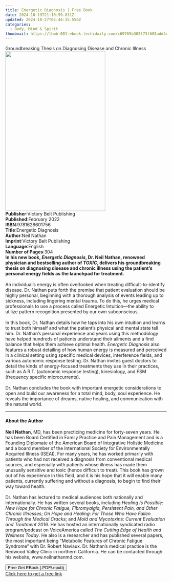 ```yaml
---
title: Energetic Diagnosis | Free Book
date: 2024-10-19T21:10:59.831Z
updated: 2024-10-27T02:44:35.556Z
categories:
  - Body, Mind & Spirit
thumbnail: https://thmb-001-ebook.techidaily.com/c69765b308f73f688add4c14efdcdbcbc58bb82a98b258b8afd488230580377b.jpg
---
```

<main id="book-container">
  <div class="flex flex-col">
    <div class="book-brief flex-1 py-6 px-4 sm:p-6 md:py-10 md:px-8">
      <!-- brief-->
      <div class="book-brief-main">
        Groundbreaking Thesis on Diagnosing Disease and Chronic Illness
      </div>
    </div>
    <div
      class="book-meta-info flex-1 grid gap-4 col-start-1 col-end-3 row-start-1 sm:mb-6 sm:grid-cols-4 lg:gap-6 lg:col-start-2 lg:row-end-6 lg:row-span-6 lg:mb-0"
    >
      <div
        class="book-meta-info-left place-content-center mt-4 p-4 text-sm leading-6 col-start-2 col-span-2 dark:text-slate-400"
      >
        <img
          class="w-full h-500 object-cover rounded-lg sm:h-255 sm:col-span-2 lg:col-span-full"
          src="https://img-001-ebook.techidaily.com/8648836e7f502c425f641357c19d7de938227d1e34090800d32f6377b13400e7.jpg"
          alt=""
          width="312"
          height="500"
        />
      </div>
      <div
        class="book-meta-info-right mt-2 col-start-1 row-start-2 col-span-3 self-center"
      >
        <!-- meta data  -->
        <div class="flex flex-col px-4 md:px-8">
          <div class="flex-1">
            <strong>Publisher</strong>:<span class="px-2"
              >Victory Belt Publishing</span
            >
          </div>
          <div class="flex-1">
            <strong>Published</strong>:<span class="px-2">February 2022</span>
          </div>
          <div class="flex-1">
            <strong>ISBN</strong>:<span class="px-2">9781628601756</span>
          </div>
          <div class="flex-1">
            <strong>Title</strong>:<span class="px-2">Energetic Diagnosis</span>
          </div>
          <div class="flex-1">
            <strong>Author</strong>:<span class="px-2">Neil Nathan</span>
          </div>
          <div class="flex-1">
            <strong>Imprint</strong>:<span class="px-2"
              >Victory Belt Publishing</span
            >
          </div>
          <div class="flex-1">
            <strong>Language</strong>:<span class="px-2">English</span>
          </div>
          <div class="flex-1">
            <strong>Number of Pages</strong>:<span class="px-2">304</span>
          </div>
        </div>
      </div>
    </div>
    <div class="book-description flex-1 py-6 px-4 sm:p-6 md:py-10 md:px-8">
      <div class="book-description-main">
        <div accordion-content="" id="description">
          <b
            >In his new book, <i>Energetic Diagnosis</i>, Dr. Neil Nathan,
            renowned physician and bestselling author of <i>TOXIC</i>, delivers
            his groundbreaking thesis on diagnosing disease and chronic illness
            using the patient’s personal energy fields as the launchpad for
            treatment. </b
          ><br /><br />
          An individual’s energy is often overlooked when treating
          difficult-to-identify disease. Dr. Nathan puts forth the premise that
          patient evaluation should be highly personal, beginning with a
          thorough analysis of events leading up to sickness, including
          lingering mental trauma. To do this, he urges medical professionals to
          use a process called Energetic Intuition—the ability to utilize
          pattern recognition presented by our own subconscious. <br /><br />In
          this book, Dr. Nathan details how he taps into his own intuition and
          learns to trust both himself and what the patient’s physical and
          mental state tell him. Dr. Nathan’s personal experience and years
          using this methodology have helped hundreds of patients understand
          their ailments and a find balance that helps them achieve optimal
          health. <i>Energetic Diagnosis</i> also features a robust detailing of
          how human energy is measured and perceived in a clinical setting using
          specific medical devices, interference fields, and various autonomic
          response testing. Dr. Nathan invites guest doctors to detail the kinds
          of energy-focused treatments they use in their practices, such as
          A.R.T. (autonomic response testing), kinesiology, and FSM (frequency
          specific microcurrents). <br /><br />Dr. Nathan concludes the book
          with important energetic considerations to open and build our
          awareness for a total mind, body, soul experience. He reveals the
          importance of dreams, native healing, and communication with the
          natural world.
        </div>
        <div class="accordion-fader"></div>
      </div>
    </div>
    <div class="book-excerpts flex-1 py-6 px-4 sm:p-6 md:py-10 md:px-8">
      <!-- excerpts-->
      <div class="book-excerpts-main">
        <hr />
        <h4 class="placeholder placeholder-heading">
          <span>About the Author</span>
        </h4>
        <p>
          <b>Neil Nathan</b>, MD, has been practicing medicine for forty-seven
          years. He has been Board Certified in Family Practice and Pain
          Management and is a Founding Diplomate of the American Board of
          Integrative Holistic Medicine and a board member of the International
          Society for Environmentally Acquired Illness (ISEAI). For many years,
          he has worked primarily with patients who had not received a diagnosis
          from conventional medical sources, and especially with patients whose
          illness has made them unusually sensitive and toxic (hence difficult
          to treat). This book has grown out of his experience in this field,
          and it is his hope that it will enable many patients, currently
          suffering and without a diagnosis, to begin to find their way toward
          health. <br /><br />Dr. Nathan has lectured to medical audiences both
          nationally and internationally. He has written several books,
          including
          <i
            >Healing Is Possible: New Hope for Chronic Fatigue, Fibromyalgia,
            Persistent Pain, and Other Chronic Illnesses</i
          >;
          <i
            >On Hope and Healing: For Those Who Have Fallen Through the Medical
            Cracks</i
          >; and
          <i>Mold and Mycotoxins: Current Evaluation and Treatment 2016</i>. He
          has hosted an internationally syndicated radio program/podcast on
          VoiceAmerica called
          <i>The Cutting Edge of Health and Wellness Today</i>. He also is a
          researcher and has published several papers, the most important being
          “Metabolic Features of Chronic Fatigue Syndrome” with Dr. Robert
          Naviaux. Dr. Nathan’s medical practice is the Redwood Valley Clinic in
          northern California. He can be contacted through his website,
          www.neilnathanmd.com.
        </p>
      </div>
    </div>
    <div
      class="book-about-author flex-1 py-6 px-4 sm:p-6 md:py-10 md:px-8"
    ></div>
    <div class="book-free-get flex-1 py-6 px-4 sm:p-6 md:py-10 md:px-8">
      <button
        id="btn-free-get"
        class="bg-blue-500 hover:bg-blue-700 text-white font-bold py-2 px-4 rounded"
      >
        Free Get EBook (.PDF/.epub)
      </button>
      <div id="countdown-display" class="px-2 text-lg mt-2"></div>
      <a
        id="free-link"
        class="hidden bg-blue-500 hover:bg-blue-700 text-white font-bold py-2 px-4 rounded"
        href="https://www.ebooks.com/en-us/book/210467830/energetic-diagnosis/neil-nathan/"
        target="_blank"
        >Click here to get a free link</a
      >
    </div>
    <script>
      let countdownTime = 0;
      let countdownInterval = null;
      document
        .getElementById('btn-free-get')
        .addEventListener('click', startCountdown);
      function startCountdown() {
        countdownTime = new Date().getTime() + 60000 * 3;
        countdownInterval = setInterval(updateCountdown, 1000);
        document.getElementById('btn-free-get').disabled = true;
        document
          .getElementById('btn-free-get')
          .classList.add('bg-gray-500', 'cursor-not-allowed');
      }
      function updateCountdown() {
        let currentTime = new Date().getTime();
        let timeLeft = countdownTime - currentTime;
        let secondsLeft = Math.floor(timeLeft / 1000);
        document.getElementById('countdown-display').innerHTML =
          `Remaining time: ${secondsLeft} seconds.`;
        if (secondsLeft <= 0) {
          clearInterval(countdownInterval);
          document.getElementById('btn-free-get').classList.add('hidden');
          document.getElementById('free-link').classList.remove('hidden');
          document.getElementById('countdown-display').innerHTML = '';
        }
      }
    </script>
  </div>
</main>

<ins class="adsbygoogle"
      style="display:block"
      data-ad-client="ca-pub-7571918770474297"
      data-ad-slot="8358498916"
      data-ad-format="auto"
      data-full-width-responsive="true"></ins>
    